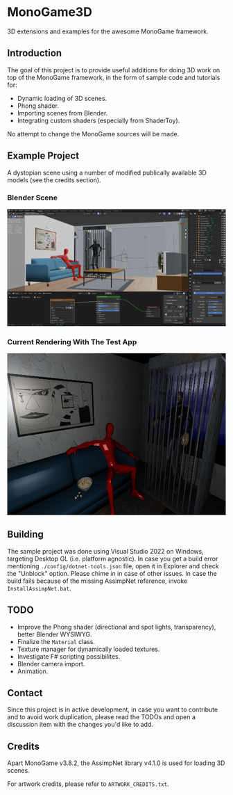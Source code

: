 # MonoGame3D
3D extensions and examples for the awesome MonoGame framework.

## Introduction ##
The goal of this project is to provide useful additions for doing 3D work on top of the MonoGame framework, in the form of sample code and tutorials for:
* Dynamic loading of 3D scenes.
* Phong shader.
* Importing scenes from Blender.
* Integrating custom shaders (especially from ShaderToy).

No attempt to change the MonoGame sources will be made.

## Example Project ##
A dystopian scene using a number of modified publically available 3D models (see the credits section).
### Blender Scene ###
![alt text](https://github.com/LemiBijafra/MonoGame3D/blob/main/Screenshot_Blender.png?raw=true)
### Current Rendering With The Test App ###
![alt text](https://github.com/LemiBijafra/MonoGame3D/blob/main/Screenshot.png?raw=true)

## Building ##
The sample project was done using Visual Studio 2022 on Windows, targeting Desktop GL (i.e. platform agnostic). In case you get a build error mentioning `./config/dotnet-tools.json` file, open it in Explorer and check the "Unblock" option. Please chime in in case of other issues.
In case the build fails because of the missing AssimpNet reference, invoke `InstallAssimpNet.bat`.

## TODO ##
* Improve the Phong shader (directional and spot lights, transparency), better Blender WYSIWYG.
* Finalize the `Material` class.
* Texture manager for dynamically loaded textures.
* Investigate F# scripting possibilites.
* Blender camera import.
* Animation.

## Contact ##
Since this project is in active development, in case you want to contribute and to avoid work duplication, please read the TODOs and open a discussion item with the changes you'd like to add.

## Credits ##
Apart MonoGame v3.8.2, the AssimpNet library v4.1.0 is used for loading 3D scenes.

For artwork credits, please refer to `ARTWORK_CREDITS.txt`.